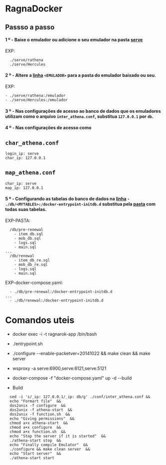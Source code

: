 # RagnaDocker

## Passso a passo

#### 1 º - Baixe o emulador ou adicione o seu emulador na pasta [serve](https://github.com/FranciscoWallison/RagnaDockerCompose/tree/main/serve) 
EXP: 
````
  ./serve/rathena
  ./serve/Hercules
````
#### 2 º - Altere a [linha](https://github.com/FranciscoWallison/RagnaDockerCompose/blob/main/docker-compose.yaml#L14) ````<EMULADOR>```` para a pasta do emulador baixado ou seu.
EXP: 
````
- ./serve/rathena:/emulador
- ./serve/Hercules:/emulador
````
#### 3 º - Nas configurações de acesso ao banco de dados que os emuladores utilizam como o arquivo ````inter_athena.conf````, substitua ````127.0.0.1```` por ````db````.
#### 4 º - Nas configurações de acesso como
````char_athena.conf````
---
    login_ip: serve
    char_ip: 127.0.0.1

````map_athena.conf```` 
---
    char_ip: serve
    map_ip: 127.0.0.1

#### 5 º - Configurando as tabelas do banco de dados na [linha](https://github.com/FranciscoWallison/RagnaDockerCompose/blob/main/docker-compose.yaml#L36) ````- ./db/<MYTABLES>:/docker-entrypoint-initdb.d```` substitua pela [pasta](https://github.com/FranciscoWallison/RagnaDockerCompose/tree/main/db) com todas suas tabelas.


EXP-PASTA: 
````
  /db/pre-renewal
    - item_db.sql
    - mob_db.sql
    - logs.sql
    - main.sql
...
  /db/renewal
    - item_db_re.sql
    - mob_db_re.sql
    - logs.sql
    - main.sql
````
EXP-docker-compose.yaml: 
````
  - ./db/pre-renewal:/docker-entrypoint-initdb.d
...
  - ./db/renewal:/docker-entrypoint-initdb.d
````


# Comandos uteis
 - docker exec -i -t ragnarok-app /bin/bash
 - ./entrypoint.sh 
 - ./configure --enable-packetver=20141022 && make clean && make server
 - wsproxy -a serve:6900,serve:6121,serve:5121
 - docker-compose -f "docker-compose.yaml" up -d --build

- Build
````
  sed -i 's/_ip: 127.0.0.1/_ip: db/g' ./conf/inter_athena.conf &&
  echo "Formart file"  &&
  dos2unix -f configure  &&
  dos2unix -f athena-start  &&
  dos2unix -f function.sh  &&
  echo "Giving permissions"  &&
  chmod a+x athena-start  &&
  chmod a+x configure  &&
  chmod a+x function.sh  &&
  echo "Stop the server if it is started"  &&
  ./athena-start stop  &&
  echo "Finally compile Emulator"  &&
  ./configure && make clean server  &&
  echo "Start server"  &&
  ./athena-start start
````
